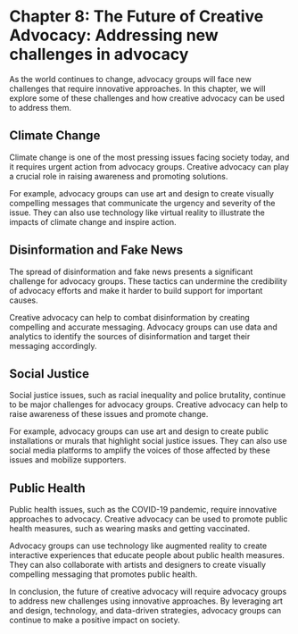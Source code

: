 Chapter 8: The Future of Creative Advocacy: Addressing new challenges in advocacy
=================================================================================

As the world continues to change, advocacy groups will face new challenges that require innovative approaches. In this chapter, we will explore some of these challenges and how creative advocacy can be used to address them.

Climate Change
--------------

Climate change is one of the most pressing issues facing society today, and it requires urgent action from advocacy groups. Creative advocacy can play a crucial role in raising awareness and promoting solutions.

For example, advocacy groups can use art and design to create visually compelling messages that communicate the urgency and severity of the issue. They can also use technology like virtual reality to illustrate the impacts of climate change and inspire action.

Disinformation and Fake News
----------------------------

The spread of disinformation and fake news presents a significant challenge for advocacy groups. These tactics can undermine the credibility of advocacy efforts and make it harder to build support for important causes.

Creative advocacy can help to combat disinformation by creating compelling and accurate messaging. Advocacy groups can use data and analytics to identify the sources of disinformation and target their messaging accordingly.

Social Justice
--------------

Social justice issues, such as racial inequality and police brutality, continue to be major challenges for advocacy groups. Creative advocacy can help to raise awareness of these issues and promote change.

For example, advocacy groups can use art and design to create public installations or murals that highlight social justice issues. They can also use social media platforms to amplify the voices of those affected by these issues and mobilize supporters.

Public Health
-------------

Public health issues, such as the COVID-19 pandemic, require innovative approaches to advocacy. Creative advocacy can be used to promote public health measures, such as wearing masks and getting vaccinated.

Advocacy groups can use technology like augmented reality to create interactive experiences that educate people about public health measures. They can also collaborate with artists and designers to create visually compelling messaging that promotes public health.

In conclusion, the future of creative advocacy will require advocacy groups to address new challenges using innovative approaches. By leveraging art and design, technology, and data-driven strategies, advocacy groups can continue to make a positive impact on society.
